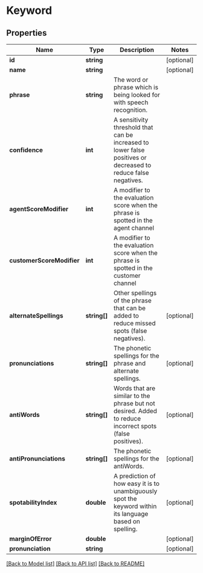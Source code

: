 # Keyword

## Properties
Name | Type | Description | Notes
------------ | ------------- | ------------- | -------------
**id** | **string** |  | [optional] 
**name** | **string** |  | [optional] 
**phrase** | **string** | The word or phrase which is being looked for with speech recognition. | 
**confidence** | **int** | A sensitivity threshold that can be increased to lower false positives or decreased to reduce false negatives. | 
**agentScoreModifier** | **int** | A modifier to the evaluation score when the phrase is spotted in the agent channel | 
**customerScoreModifier** | **int** | A modifier to the evaluation score when the phrase is spotted in the customer channel | 
**alternateSpellings** | **string[]** | Other spellings of the phrase that can be added to reduce missed spots (false negatives). | [optional] 
**pronunciations** | **string[]** | The phonetic spellings for the phrase and alternate spellings. | [optional] 
**antiWords** | **string[]** | Words that are similar to the phrase but not desired. Added to reduce incorrect spots (false positives). | [optional] 
**antiPronunciations** | **string[]** | The phonetic spellings for the antiWords. | [optional] 
**spotabilityIndex** | **double** | A prediction of how easy it is to unambiguously spot the keyword within its language based on spelling. | [optional] 
**marginOfError** | **double** |  | [optional] 
**pronunciation** | **string** |  | [optional] 

[[Back to Model list]](../README.md#documentation-for-models) [[Back to API list]](../README.md#documentation-for-api-endpoints) [[Back to README]](../README.md)



